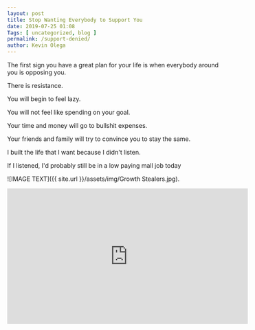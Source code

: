 ```yaml
--- 
layout: post 
title: Stop Wanting Everybody to Support You
date: 2019-07-25 01:08
Tags: [ uncategorized, blog ]
permalink: /support-denied/ 
author: Kevin Olega 
--- 
```

The first sign you have a great plan for your life is when everybody around you is opposing you.

There is resistance.

You will begin to feel lazy.

You will not feel like spending on your goal.

Your time and money will go to bullshit expenses.

Your friends and family will try to convince you to stay the same.

I built the life that I want because I didn't listen.

If I listened, I'd probably still be in a low paying mall job today

![IMAGE TEXT]({{ site.url }}/assets/img/Growth Stealers.jpg).


<iframe width="560" height="315" src="https://www.youtube.com/embed/mmOo7mIaQo4" frameborder="0" allow="accelerometer; autoplay; encrypted-media; gyroscope; picture-in-picture" allowfullscreen></iframe>